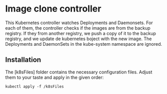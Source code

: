 # Image clone controller

This Kubernetes controller watches Deployments and Daemonsets. For each of them, the controller checks if the images are from the backup registry. If they from another registry, we push a copy of it to the backup registry, and we update de kubernetes boject with the new image. The Deployments and DaemonSets in the kube-system namespace are ignored.

## Installation

The [k8sFiles] folder contains the necessary configuration files. Adjust them to your
taste and apply in the given order:

    kubectl apply -f /k8sFiles

